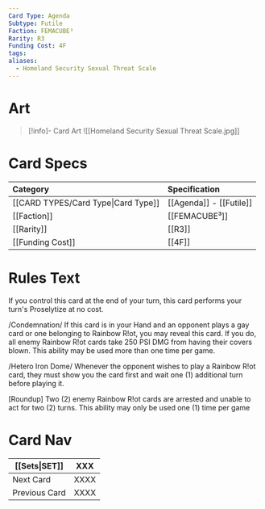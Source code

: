 ```yaml
---
Card Type: Agenda
Subtype: Futile
Faction: FEMACUBE³
Rarity: R3
Funding Cost: 4F
tags: 
aliases:
  - Homeland Security Sexual Threat Scale
---
```

# Art

> [!info]- Card Art
> ![[Homeland Security Sexual Threat Scale.jpg]]

# Card Specs

| Category                            | Specification     |
|:----------------------------------- |:----------------- |
| [[CARD TYPES/Card Type\|Card Type]] | [[Agenda]] - [[Futile]] |
| [[Faction]]                         | [[FEMACUBE³]]              |
| [[Rarity]]                          | [[R3]]              |
| [[Funding Cost]]                    | [[4F]]            |

# Rules Text

If you control this card at the end of your turn, this card performs your turn's Proselytize at no cost.

/Condemnation/
If this card is in your Hand and an opponent plays a gay card or one belonging to Rainbow R!ot, you may reveal this card.
If you do, all enemy Rainbow R!ot cards take 250 PSI DMG from having their covers blown. 
This ability may be used more than one time per game.

/Hetero Iron Dome/ 
Whenever the opponent wishes to play a Rainbow R!ot card, 
they must show you the card first and wait one (1) additional turn before playing it. 

[Roundup] 
Two (2) enemy Rainbow R!ot cards are arrested and unable to act for two (2) turns. 
This ability may only be used one (1) time per game

# Card Nav

| [[Sets\|SET]] | XXX |  
| --- | --- |  
| Next Card | XXXX |  
| Previous Card | XXXX |  

